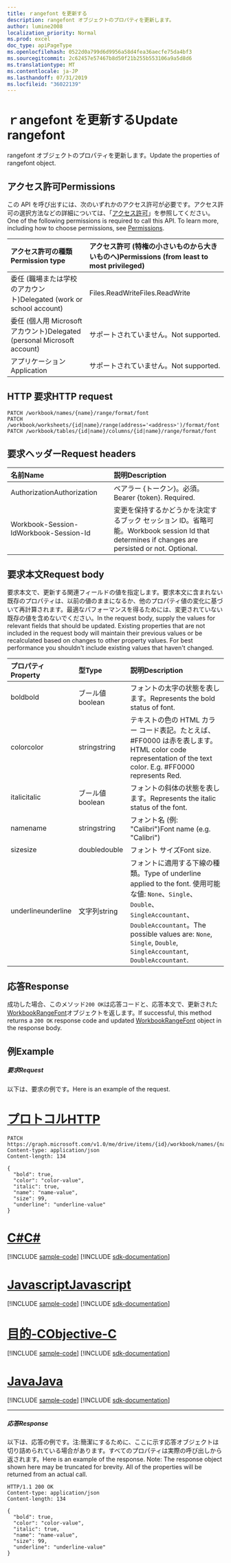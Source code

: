 ```yaml
---
title: ｒangefont を更新する
description: rangefont オブジェクトのプロパティを更新します。
author: lumine2008
localization_priority: Normal
ms.prod: excel
doc_type: apiPageType
ms.openlocfilehash: 0522d0a799d6d9956a58d4fea36aecfe75da4bf3
ms.sourcegitcommit: 2c62457e57467b8d50f21b255b553106a9a5d8d6
ms.translationtype: MT
ms.contentlocale: ja-JP
ms.lasthandoff: 07/31/2019
ms.locfileid: "36022139"
---
```

# <a name="update-rangefont"></a><span data-ttu-id="255d6-103">ｒangefont を更新する</span><span class="sxs-lookup"><span data-stu-id="255d6-103">Update rangefont</span></span>

<span data-ttu-id="255d6-104">rangefont オブジェクトのプロパティを更新します。</span><span class="sxs-lookup"><span data-stu-id="255d6-104">Update the properties of rangefont object.</span></span>
## <a name="permissions"></a><span data-ttu-id="255d6-105">アクセス許可</span><span class="sxs-lookup"><span data-stu-id="255d6-105">Permissions</span></span>
<span data-ttu-id="255d6-p101">この API を呼び出すには、次のいずれかのアクセス許可が必要です。アクセス許可の選択方法などの詳細については、「[アクセス許可](/graph/permissions-reference)」を参照してください。</span><span class="sxs-lookup"><span data-stu-id="255d6-p101">One of the following permissions is required to call this API. To learn more, including how to choose permissions, see [Permissions](/graph/permissions-reference).</span></span>

|<span data-ttu-id="255d6-108">アクセス許可の種類</span><span class="sxs-lookup"><span data-stu-id="255d6-108">Permission type</span></span>      | <span data-ttu-id="255d6-109">アクセス許可 (特権の小さいものから大きいものへ)</span><span class="sxs-lookup"><span data-stu-id="255d6-109">Permissions (from least to most privileged)</span></span>              |
|:--------------------|:---------------------------------------------------------|
|<span data-ttu-id="255d6-110">委任 (職場または学校のアカウント)</span><span class="sxs-lookup"><span data-stu-id="255d6-110">Delegated (work or school account)</span></span> | <span data-ttu-id="255d6-111">Files.ReadWrite</span><span class="sxs-lookup"><span data-stu-id="255d6-111">Files.ReadWrite</span></span>    |
|<span data-ttu-id="255d6-112">委任 (個人用 Microsoft アカウント)</span><span class="sxs-lookup"><span data-stu-id="255d6-112">Delegated (personal Microsoft account)</span></span> | <span data-ttu-id="255d6-113">サポートされていません。</span><span class="sxs-lookup"><span data-stu-id="255d6-113">Not supported.</span></span>    |
|<span data-ttu-id="255d6-114">アプリケーション</span><span class="sxs-lookup"><span data-stu-id="255d6-114">Application</span></span> | <span data-ttu-id="255d6-115">サポートされていません。</span><span class="sxs-lookup"><span data-stu-id="255d6-115">Not supported.</span></span> |

## <a name="http-request"></a><span data-ttu-id="255d6-116">HTTP 要求</span><span class="sxs-lookup"><span data-stu-id="255d6-116">HTTP request</span></span>
<!-- { "blockType": "ignored" } -->
```http
PATCH /workbook/names/{name}/range/format/font
PATCH /workbook/worksheets/{id|name}/range(address='<address>')/format/font
PATCH /workbook/tables/{id|name}/columns/{id|name}/range/format/font
```
## <a name="request-headers"></a><span data-ttu-id="255d6-117">要求ヘッダー</span><span class="sxs-lookup"><span data-stu-id="255d6-117">Request headers</span></span>
| <span data-ttu-id="255d6-118">名前</span><span class="sxs-lookup"><span data-stu-id="255d6-118">Name</span></span>       | <span data-ttu-id="255d6-119">説明</span><span class="sxs-lookup"><span data-stu-id="255d6-119">Description</span></span>|
|:-----------|:-----------|
| <span data-ttu-id="255d6-120">Authorization</span><span class="sxs-lookup"><span data-stu-id="255d6-120">Authorization</span></span>  | <span data-ttu-id="255d6-p102">ベアラー {トークン}。必須。</span><span class="sxs-lookup"><span data-stu-id="255d6-p102">Bearer {token}. Required.</span></span> |
| <span data-ttu-id="255d6-123">Workbook-Session-Id</span><span class="sxs-lookup"><span data-stu-id="255d6-123">Workbook-Session-Id</span></span>  | <span data-ttu-id="255d6-p103">変更を保持するかどうかを決定するブック セッション ID。省略可能。</span><span class="sxs-lookup"><span data-stu-id="255d6-p103">Workbook session Id that determines if changes are persisted or not. Optional.</span></span>|

## <a name="request-body"></a><span data-ttu-id="255d6-126">要求本文</span><span class="sxs-lookup"><span data-stu-id="255d6-126">Request body</span></span>
<span data-ttu-id="255d6-p104">要求本文で、更新する関連フィールドの値を指定します。要求本文に含まれない既存のプロパティは、以前の値のままになるか、他のプロパティ値の変化に基づいて再計算されます。最適なパフォーマンスを得るためには、変更されていない既存の値を含めないでください。</span><span class="sxs-lookup"><span data-stu-id="255d6-p104">In the request body, supply the values for relevant fields that should be updated. Existing properties that are not included in the request body will maintain their previous values or be recalculated based on changes to other property values. For best performance you shouldn't include existing values that haven't changed.</span></span>

| <span data-ttu-id="255d6-130">プロパティ</span><span class="sxs-lookup"><span data-stu-id="255d6-130">Property</span></span>     | <span data-ttu-id="255d6-131">型</span><span class="sxs-lookup"><span data-stu-id="255d6-131">Type</span></span>   |<span data-ttu-id="255d6-132">説明</span><span class="sxs-lookup"><span data-stu-id="255d6-132">Description</span></span>|
|:---------------|:--------|:----------|
|<span data-ttu-id="255d6-133">bold</span><span class="sxs-lookup"><span data-stu-id="255d6-133">bold</span></span>|<span data-ttu-id="255d6-134">ブール値</span><span class="sxs-lookup"><span data-stu-id="255d6-134">boolean</span></span>|<span data-ttu-id="255d6-135">フォントの太字の状態を表します。</span><span class="sxs-lookup"><span data-stu-id="255d6-135">Represents the bold status of font.</span></span>|
|<span data-ttu-id="255d6-136">color</span><span class="sxs-lookup"><span data-stu-id="255d6-136">color</span></span>|<span data-ttu-id="255d6-137">string</span><span class="sxs-lookup"><span data-stu-id="255d6-137">string</span></span>|<span data-ttu-id="255d6-p105">テキストの色の HTML カラー コード表記。たとえば、#FF0000 は赤を表します。</span><span class="sxs-lookup"><span data-stu-id="255d6-p105">HTML color code representation of the text color. E.g. #FF0000 represents Red.</span></span>|
|<span data-ttu-id="255d6-141">italic</span><span class="sxs-lookup"><span data-stu-id="255d6-141">italic</span></span>|<span data-ttu-id="255d6-142">ブール値</span><span class="sxs-lookup"><span data-stu-id="255d6-142">boolean</span></span>|<span data-ttu-id="255d6-143">フォントの斜体の状態を表します。</span><span class="sxs-lookup"><span data-stu-id="255d6-143">Represents the italic status of the font.</span></span>|
|<span data-ttu-id="255d6-144">name</span><span class="sxs-lookup"><span data-stu-id="255d6-144">name</span></span>|<span data-ttu-id="255d6-145">string</span><span class="sxs-lookup"><span data-stu-id="255d6-145">string</span></span>|<span data-ttu-id="255d6-146">フォント名 (例: "Calibri")</span><span class="sxs-lookup"><span data-stu-id="255d6-146">Font name (e.g. "Calibri")</span></span>|
|<span data-ttu-id="255d6-147">size</span><span class="sxs-lookup"><span data-stu-id="255d6-147">size</span></span>|<span data-ttu-id="255d6-148">double</span><span class="sxs-lookup"><span data-stu-id="255d6-148">double</span></span>|<span data-ttu-id="255d6-149">フォント サイズ</span><span class="sxs-lookup"><span data-stu-id="255d6-149">Font size.</span></span>|
|<span data-ttu-id="255d6-150">underline</span><span class="sxs-lookup"><span data-stu-id="255d6-150">underline</span></span>|<span data-ttu-id="255d6-151">文字列</span><span class="sxs-lookup"><span data-stu-id="255d6-151">string</span></span>|<span data-ttu-id="255d6-152">フォントに適用する下線の種類。</span><span class="sxs-lookup"><span data-stu-id="255d6-152">Type of underline applied to the font.</span></span> <span data-ttu-id="255d6-153">使用可能な値: `None`、`Single`、`Double`、`SingleAccountant`、`DoubleAccountant`。</span><span class="sxs-lookup"><span data-stu-id="255d6-153">The possible values are: `None`, `Single`, `Double`, `SingleAccountant`, `DoubleAccountant`.</span></span>|

## <a name="response"></a><span data-ttu-id="255d6-154">応答</span><span class="sxs-lookup"><span data-stu-id="255d6-154">Response</span></span>

<span data-ttu-id="255d6-155">成功した場合、このメソッド`200 OK`は応答コードと、応答本文で、更新された[WorkbookRangeFont](../resources/rangefont.md)オブジェクトを返します。</span><span class="sxs-lookup"><span data-stu-id="255d6-155">If successful, this method returns a `200 OK` response code and updated [WorkbookRangeFont](../resources/rangefont.md) object in the response body.</span></span>
## <a name="example"></a><span data-ttu-id="255d6-156">例</span><span class="sxs-lookup"><span data-stu-id="255d6-156">Example</span></span>
##### <a name="request"></a><span data-ttu-id="255d6-157">要求</span><span class="sxs-lookup"><span data-stu-id="255d6-157">Request</span></span>
<span data-ttu-id="255d6-158">以下は、要求の例です。</span><span class="sxs-lookup"><span data-stu-id="255d6-158">Here is an example of the request.</span></span>

# <a name="httptabhttp"></a>[<span data-ttu-id="255d6-159">プロトコル</span><span class="sxs-lookup"><span data-stu-id="255d6-159">HTTP</span></span>](#tab/http)
<!-- {
  "blockType": "request",
  "name": "update_rangefont"
}-->
```http
PATCH https://graph.microsoft.com/v1.0/me/drive/items/{id}/workbook/names/{name}/range/format/font
Content-type: application/json
Content-length: 134

{
  "bold": true,
  "color": "color-value",
  "italic": true,
  "name": "name-value",
  "size": 99,
  "underline": "underline-value"
}
```
# <a name="ctabcsharp"></a>[<span data-ttu-id="255d6-160">C#</span><span class="sxs-lookup"><span data-stu-id="255d6-160">C#</span></span>](#tab/csharp)
[!INCLUDE [sample-code](../includes/snippets/csharp/update-rangefont-csharp-snippets.md)]
[!INCLUDE [sdk-documentation](../includes/snippets/snippets-sdk-documentation-link.md)]

# <a name="javascripttabjavascript"></a>[<span data-ttu-id="255d6-161">Javascript</span><span class="sxs-lookup"><span data-stu-id="255d6-161">Javascript</span></span>](#tab/javascript)
[!INCLUDE [sample-code](../includes/snippets/javascript/update-rangefont-javascript-snippets.md)]
[!INCLUDE [sdk-documentation](../includes/snippets/snippets-sdk-documentation-link.md)]

# <a name="objective-ctabobjc"></a>[<span data-ttu-id="255d6-162">目的-C</span><span class="sxs-lookup"><span data-stu-id="255d6-162">Objective-C</span></span>](#tab/objc)
[!INCLUDE [sample-code](../includes/snippets/objc/update-rangefont-objc-snippets.md)]
[!INCLUDE [sdk-documentation](../includes/snippets/snippets-sdk-documentation-link.md)]

# <a name="javatabjava"></a>[<span data-ttu-id="255d6-163">Java</span><span class="sxs-lookup"><span data-stu-id="255d6-163">Java</span></span>](#tab/java)
[!INCLUDE [sample-code](../includes/snippets/java/update-rangefont-java-snippets.md)]
[!INCLUDE [sdk-documentation](../includes/snippets/snippets-sdk-documentation-link.md)]

---

##### <a name="response"></a><span data-ttu-id="255d6-164">応答</span><span class="sxs-lookup"><span data-stu-id="255d6-164">Response</span></span>
<span data-ttu-id="255d6-p107">以下は、応答の例です。注:簡潔にするために、ここに示す応答オブジェクトは切り詰められている場合があります。すべてのプロパティは実際の呼び出しから返されます。</span><span class="sxs-lookup"><span data-stu-id="255d6-p107">Here is an example of the response. Note: The response object shown here may be truncated for brevity. All of the properties will be returned from an actual call.</span></span>
<!-- {
  "blockType": "response",
  "truncated": true,
  "@odata.type": "microsoft.graph.workbookRangeFont"
} -->
```http
HTTP/1.1 200 OK
Content-type: application/json
Content-length: 134

{
  "bold": true,
  "color": "color-value",
  "italic": true,
  "name": "name-value",
  "size": 99,
  "underline": "underline-value"
}
```

<!-- uuid: 8fcb5dbc-d5aa-4681-8e31-b001d5168d79
2015-10-25 14:57:30 UTC -->
<!-- {
  "type": "#page.annotation",
  "description": "Update rangefont",
  "keywords": "",
  "section": "documentation",
  "tocPath": "",
  "suppressions": [
  ]
}-->
